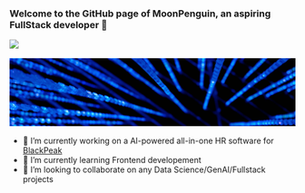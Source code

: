 ### Welcome to the GitHub page of MoonPenguin, an aspiring FullStack developer 👋

<!-- LinkedIn-->
<a href="https://www.linkedin.com/in/boris-nedyalkov-768834137/">
    <img src="https://img.shields.io/badge/linkedin-%230077B5.svg?style=for-the-badge&logo=linkedin" />
</a>

![My Image](/nail_image.jpg)

- 🔭 I’m currently working on a AI-powered all-in-one HR software for [BlackPeak](https://blackpeaktechnologies.com/)
- 🌱 I’m currently learning Frontend developement
- 👯 I’m looking to collaborate on any Data Science/GenAI/Fullstack projects

<!--
**Gandalfdore/Gandalfdore** is a ✨ _special_ ✨ repository because its `README.md` (this file) appears on your GitHub profile.

Here are some ideas to get you started:

- 🔭 I’m currently working on ...
- 🌱 I’m currently learning ...
- 👯 I’m looking to collaborate on ...
- 🤔 I’m looking for help with ...
- 💬 Ask me about ...
- 📫 How to reach me: ...
- 😄 Pronouns: ...
- ⚡ Fun fact: ...

https://github.com/Gandalfdore/Gandalfdore/blob/main/nail_image.jpg
-->
